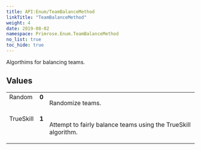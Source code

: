 ```yaml
---
title: API:Enum/TeamBalanceMethod
linkTitle: "TeamBalanceMethod"
weight: 4
date: 2019-08-02
namespace: Primrose.Enum.TeamBalanceMethod
no_list: true
toc_hide: true
---
```

<p class="summary">

Algorthims for balancing teams.

</p>
 
## Values
 
<table class="studiohide">
<tbody>
<tr class="enum-row">
<td style="vertical-align:top;white-space:normal;">
<span class="name"">Random</span></td>
<td style="vertical-align:top;white-space:normal;">
<b class="value"">0</b></td>
<td style="vertical-align:top;white-space:normal;">
<p>
Randomize teams.
</p></td>
</tr>
<tr class="enum-row">
<td style="vertical-align:top;white-space:normal;">
<span class="name"">TrueSkill</span></td>
<td style="vertical-align:top;white-space:normal;">
<b class="value"">1</b></td>
<td style="vertical-align:top;white-space:normal;">
<p>
Attempt to fairly balance teams using the TrueSkill algorithm.
</p></td>
</tr>
</tbody>
</table>
